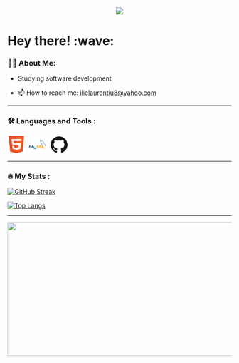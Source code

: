 <div id="header" align="center">
  <img src="https://media.giphy.com/media/lP8xu5t2DLGG045H8F/giphy.gif" width="100"/>
</div>

<h1>
  Hey there! :wave:
</h1>

### :man_technologist: About Me:
- Studying software development

- :mailbox: How to reach me: ilielaurentiu8@yahoo.com

---

### :hammer_and_wrench: Languages and Tools :

<div>
  <img src="https://github.com/devicons/devicon/blob/master/icons/html5/html5-original.svg" title="HTML5" alt="HTML" width="40" height="40"/>&nbsp;
  <img src="https://github.com/devicons/devicon/blob/master/icons/mysql/mysql-original-wordmark.svg" title="MySQL"  alt="MySQL" width="40" height="40"/>&nbsp;
  <img src="https://github.com/devicons/devicon/blob/master/icons/github/github-original.svg" title="GitHub"  alt="github" width="40" height="40"/>&nbsp;
</div>

---

### :fire: My Stats :
[![GitHub Streak](http://github-readme-streak-stats.herokuapp.com?user=IlieLaurentiu&theme=dark&background=000000)](https://git.io/streak-stats)

[![Top Langs](https://github-readme-stats.vercel.app/api/top-langs/?username=IlieLaurentiu&layout=compact&theme=vision-friendly-dark)](https://github.com/anuraghazra/github-readme-stats)

---
<div align="center">
  <img src="https://media.giphy.com/media/dWesBcTLavkZuG35MI/giphy.gif" width="600" height="300"/>
</div>

